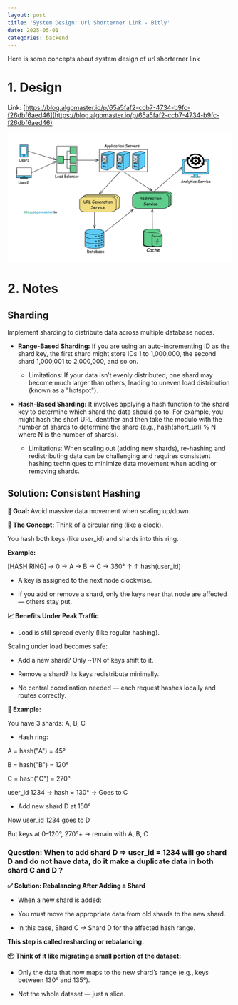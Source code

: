 ```yaml
---
layout: post
title: 'System Design: Url Shorterner Link - Bitly'
date: 2025-05-01
categories: backend
---
```


Here is some concepts about system design of url shorterner link

# 1. Design

Link: [https://blog.algomaster.io/p/65a5faf2-ccb7-4734-b9fc-f26dbf6aed46](https://blog.algomaster.io/p/65a5faf2-ccb7-4734-b9fc-f26dbf6aed46)

![](/images/System-Design/url_shorterner.png)

# 2. Notes

## Sharding

Implement sharding to distribute data across multiple database nodes.

- **Range-Based Sharding:** If you are using an auto-incrementing ID as the shard key, the first shard might store IDs 1 to 1,000,000, the second shard 1,000,001 to 2,000,000, and so on.

  - Limitations: If your data isn’t evenly distributed, one shard may become much larger than others, leading to uneven load distribution (known as a "hotspot").

- **Hash-Based Sharding:** It involves applying a hash function to the shard key to determine which shard the data should go to. For example, you might hash the short URL identifier and then take the modulo with the number of shards to determine the shard (e.g., hash(short_url) % N where N is the number of shards).

  - Limitations: When scaling out (adding new shards), re-hashing and redistributing data can be challenging and requires consistent hashing techniques to minimize data movement when adding or removing shards.

## Solution: Consistent Hashing

**🎯 Goal:** Avoid massive data movement when scaling up/down.

**🧠 The Concept:**
Think of a circular ring (like a clock).

You hash both keys (like user_id) and shards into this ring.

**Example:**

[HASH RING] → 0 → A → B → C → 360°
↑ ↑
hash(user_id)

- A key is assigned to the next node clockwise.

- If you add or remove a shard, only the keys near that node are affected — others stay put.

**📈 Benefits Under Peak Traffic**

- Load is still spread evenly (like regular hashing).

Scaling under load becomes safe:

- Add a new shard? Only ~1/N of keys shift to it.

- Remove a shard? Its keys redistribute minimally.

- No central coordination needed — each request hashes locally and routes correctly.

**🔄 Example:**

You have 3 shards: A, B, C

- Hash ring:

A = hash("A") = 45°

B = hash("B") = 120°

C = hash("C") = 270°

user_id 1234 → hash = 130° → Goes to C

- Add new shard D at 150°

Now user_id 1234 goes to D

But keys at 0–120°, 270°+ → remain with A, B, C

### Question: When to add shard D => user_id = 1234 will go shard D and do not have data, do it make a duplicate data in both shard C and D ?

**✅ Solution: Rebalancing After Adding a Shard**

- When a new shard is added:

- You must move the appropriate data from old shards to the new shard.

- In this case, Shard C → Shard D for the affected hash range.

**This step is called resharding or rebalancing.**

**📦 Think of it like migrating a small portion of the dataset:**

- Only the data that now maps to the new shard’s range (e.g., keys between 130° and 135°).

- Not the whole dataset — just a slice.
